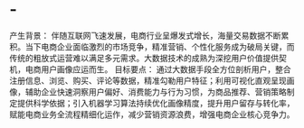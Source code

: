 # -
产生背景： 伴随互联网飞速发展，电商行业呈爆发式增长，海量交易数据不断累积。当下电商企业面临激烈的市场竞争，精准营销、个性化服务成为破局关键，而传统的粗放式运营难以满足多元需求。大数据技术的成熟为深挖用户价值提供契机，电商用户画像应运而生。 目标要点： 通过大数据手段全方位剖析用户，整合注册信息、浏览、购买、评论等数据，精准勾勒用户特征；利用可视化直观呈现画像，辅助企业快速洞察用户偏好、消费能力与行为习惯，为商品推荐、营销策略制定提供科学依据；引入机器学习算法持续优化画像精度，提升用户留存与转化率，赋能电商业务全流程精细化运作，减少营销资源浪费，增强电商企业核心竞争力。
